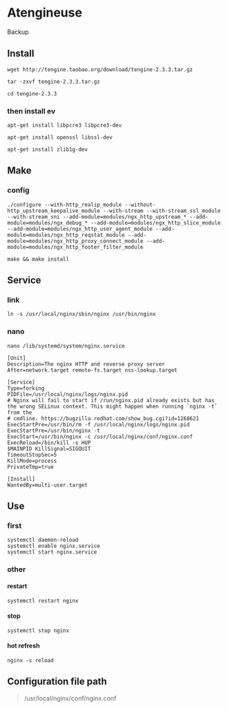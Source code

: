# Atengineuse
Backup

## Install
```ssh
wget http://tengine.taobao.org/download/tengine-2.3.3.tar.gz
```
```ssh
tar -zxvf tengine-2.3.3.tar.gz
```
```ssh
cd tengine-2.3.3
```
### then install ev
```ssh
apt-get install libpcre3 libpcre3-dev
```
```ssh
apt-get install openssl libssl-dev
```
```ssh
apt-get install zlib1g-dev
```

## Make
### config
```ssh
./configure --with-http_realip_module --without-http_upstream_keepalive_module --with-stream --with-stream_ssl_module --with-stream_sni --add-module=modules/ngx_http_upstream_* --add-module=modules/ngx_debug_* --add-module=modules/ngx_http_slice_module --add-module=modules/ngx_http_user_agent_module --add-module=modules/ngx_http_reqstat_module --add-module=modules/ngx_http_proxy_connect_module --add-module=modules/ngx_http_footer_filter_module
```
```ssh
make && make install
```

## Service
### link
```ssh
ln -s /usr/local/nginx/sbin/nginx /usr/bin/nginx
```
### nano
```ssh
nano /lib/systemd/system/nginx.service
```
```
[Unit]
Description=The nginx HTTP and reverse proxy server
After=network.target remote-fs.target nss-lookup.target

[Service]
Type=forking 
PIDFile=/usr/local/nginx/logs/nginx.pid
# Nginx will fail to start if /run/nginx.pid already exists but has the wrong SELinux context. This might happen when running `nginx -t` from the 
# cmdline. https://bugzilla.redhat.com/show_bug.cgi?id=1268621
ExecStartPre=/usr/bin/rm -f /usr/local/nginx/logs/nginx.pid
ExecStartPre=/usr/bin/nginx -t
ExecStart=/usr/bin/nginx -c /usr/local/nginx/conf/nginx.conf
ExecReload=/bin/kill -s HUP
$MAINPID KillSignal=SIGQUIT
TimeoutStopSec=5
KillMode=process
PrivateTmp=true 

[Install]
WantedBy=multi-user.target
```
## Use
### first
```ssh
systemctl daemon-reload
systemctl enable nginx.service
systemctl start nginx.service
```
### other
#### restart
```ssh
systemctl restart nginx
```
#### stop
```ssh
systemctl stop nginx
```
#### hot refresh
```ssh
nginx -s reload
```

## Configuration file path
> /usr/local/nginx/conf/nginx.conf




